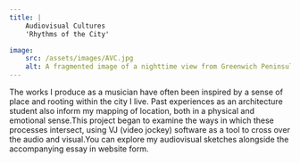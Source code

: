 ```yaml
---
title: | 
    Audiovisual Cultures
    'Rhythms of the City'

image:
    src: /assets/images/AVC.jpg
    alt: A fragmented image of a nighttime view from Greenwich Peninsula to Canary Wharf
---
```

The works I produce as a musician have often been inspired by a sense of place and rooting within the city I live. Past experiences as an architecture student also inform my mapping of location, both in a physical and emotional sense.This project began to examine the ways in which these processes intersect, using VJ (video jockey) software as a tool to cross over the audio and visual.You can explore my audiovisual sketches alongside the accompanying essay in website form.